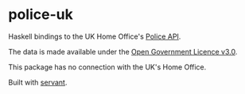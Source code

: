 # police-uk
Haskell bindings to the UK Home Office's [Police API](https://data.police.uk/).

The data is made available under the
[Open Government Licence v3.0](https://www.nationalarchives.gov.uk/doc/open-government-licence/version/3/).

This package has no connection with the UK's Home Office.

Built with [servant](http://hackage.haskell.org/package/servant).
